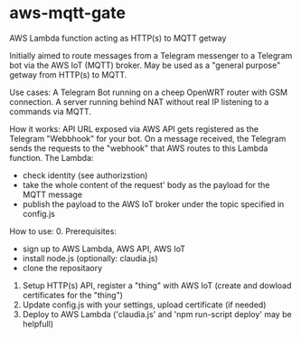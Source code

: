 # aws-mqtt-gate
AWS Lambda function acting as HTTP(s) to MQTT getway

Initially aimed to route messages from a Telegram messenger to a Telegram bot via the AWS IoT (MQTT) broker.
May be used as a "general purpose" getway from HTTP(s) to MQTT.

Use cases:
A Telegram Bot running on a cheep OpenWRT router with GSM connection.
A server running behind NAT without real IP listening to a commands via MQTT.

How it works:
API URL exposed via AWS API gets registered as the Telegram "Webbhook" for your bot.
On a message received, the Telegram sends the requests to the "webhook" that AWS routes to this Lambda function.
The Lambda:
- check identity (see authorizstion)
- take the whole content of the request' body as the payload for the MQTT message
- publish the payload to the AWS IoT broker under the topic specified in config.js

How to use:
0. Prerequisites:
- sign up to AWS Lambda, AWS API, AWS IoT
- install node.js (optionally: claudia.js)
- clone the repositaory
1. Setup HTTP(s) API, register a "thing" with AWS IoT (create and dowload certificates for the "thing")
2. Update config.js with your settings, upload certificate (if needed)
3. Deploy to AWS Lambda ('claudia.js' and 'npm run-script deploy' may be helpfull)
